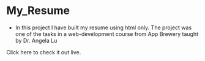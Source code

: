 # My_Resume
- In this project I have built my resume using html only. The project was one of the tasks in a web-development course from App Brewery taught by Dr. Angela Lu

Click <a href="https://kira-legacy.github.io/My_Resume/" style="text-decoration: none;">here</a> to check it out live.
